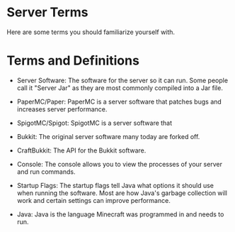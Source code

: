 # Server Terms

Here are some terms you should familiarize yourself with.

# Terms and Definitions

- Server Software: The software for the server so it can run. Some people call it "Server Jar" as they are most commonly compiled into a Jar file.

- PaperMC/Paper: PaperMC is a server software that patches bugs and increases server performance.

- SpigotMC/Spigot: SpigotMC is a server software that

- Bukkit: The original server software many today are forked off.

- CraftBukkit: The API for the Bukkit software.

- Console: The console allows you to view the processes of your server and run commands. 

- Startup Flags: The startup flags tell Java what options it should use when running the software. Most are how Java's garbage collection will work and certain settings can improve performance.

- Java: Java is the language Minecraft was programmed in and needs to run.
